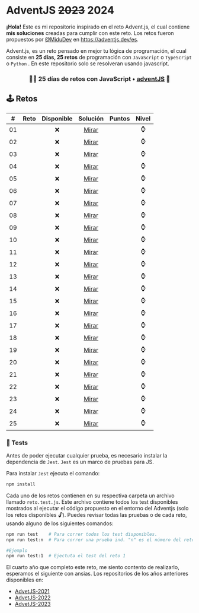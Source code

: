 # AdventJS ~~2023~~ 2024

**¡Hola!** Este es mi repositorio inspirado en el reto Advent.js, el cual contiene **mis soluciones** creadas para cumplir con este reto. Los retos fueron propuestos por [@MiduDev](https://github.com/midudev "@MiduDev") en https://adventjs.dev/es.

Advent.js, es un reto pensado en mejor tu lógica de programación, el cual consiste en **25 días, 25 retos** de programación con ```JavaScript``` o ```TypeScript``` o ```Python``` . En este repositorio solo se resolveran usando javascript.

<!-- <p align="center"> 
  <img  height="300" src="https://github.com/jaimes1br/AdventJS-2023/assets/91866094/8576cdc2-1997-460e-bfa0-018a960a06ea"/>
</p> -->

<h3 align="center">🧑‍🚀 25 días de retos con JavaScript • <a href="https://adventjs.dev">adventJS</a> 🚀</h3>

## 🕹️ Retos

|  #  |                  Reto                       |   Disponible    |                Solución                  |  Puntos  |  Nivel  |
| :-: | :------------------------------------------------------------------: | :------------:  | :----------------------------------------: | :---------: | :---------: |
| 01  |                                   |       ❌        | [Mirar](retos/) |         |    ⌚    |  
| 02  |                                   |       ❌        | [Mirar](retos/) |         |    ⌚    |  
| 03  |                                   |       ❌        | [Mirar](retos/) |         |    ⌚    |  
| 04  |                                   |       ❌        | [Mirar](retos/) |         |    ⌚    |  
| 05  |                                   |       ❌        | [Mirar](retos/) |         |    ⌚    |  
| 06  |                                   |       ❌        | [Mirar](retos/) |         |    ⌚    |  
| 07  |                                   |       ❌        | [Mirar](retos/) |         |    ⌚    |  
| 08  |                                   |       ❌        | [Mirar](retos/) |         |    ⌚    |  
| 09  |                                   |       ❌        | [Mirar](retos/) |         |    ⌚    |  
| 10  |                                   |       ❌        | [Mirar](retos/) |         |    ⌚    |  
| 11  |                                   |       ❌        | [Mirar](retos/) |         |    ⌚    |  
| 12  |                                   |       ❌        | [Mirar](retos/) |         |    ⌚    |  
| 13  |                                   |       ❌        | [Mirar](retos/) |         |    ⌚    |  
| 14  |                                   |       ❌        | [Mirar](retos/) |         |    ⌚    |  
| 15  |                                   |       ❌        | [Mirar](retos/) |         |    ⌚    |  
| 16  |                                   |       ❌        | [Mirar](retos/) |         |    ⌚    |  
| 17  |                                   |       ❌        | [Mirar](retos/) |         |    ⌚    |  
| 18  |                                   |       ❌        | [Mirar](retos/) |         |    ⌚    |  
| 19  |                                   |       ❌        | [Mirar](retos/) |         |    ⌚    |  
| 20  |                                   |       ❌        | [Mirar](retos/) |         |    ⌚    |  
| 21  |                                   |       ❌        | [Mirar](retos/) |         |    ⌚    |  
| 22  |                                   |       ❌        | [Mirar](retos/) |         |    ⌚    |  
| 23  |                                   |       ❌        | [Mirar](retos/) |         |    ⌚    |  
| 24  |                                   |       ❌        | [Mirar](retos/) |         |    ⌚    |  
| 25  |                                   |       ❌        | [Mirar](retos/) |         |    ⌚    |  

### 🧪 Tests

Antes de poder ejecutar cualquier prueba, es necesario instalar la dependencia de `Jest`. `Jest` es un marco de pruebas para JS.

Para instalar `Jest` ejecuta el comando:

```bash
npm install
```

Cada uno de los retos contienen en su respectiva carpeta un archivo llamado `reto.test.js`. Este archivo contiene todos los test disponibles mostrados al ejecutar el código propuesto en el entorno del Adventjs (solo los retos disponibles 🔓). Puedes revisar todas las pruebas o de cada reto, usando alguno de los siguientes comandos:

```bash
npm run test    # Para correr todos los test disponibles.
npm run test:n  # Para correr una prueba ind. "n" es el número del reto.

#Ejemplo
npm run test:1  # Ejectuta el test del reto 1
```

El cuarto año que completo este reto, me siento contento de realizarlo, esperamos el siguiente con ansias.
Los repositorios de los años anteriores disponibles en:

* [AdvetJS-2021](https://github.com/jaimes1br/AdventJS-2021 "AdvetJS-2021")
* [AdvetJS-2022](https://github.com/jaimes1br/AdventJS-2022 "AdvetJS-2022")
* [AdvetJS-2023](https://github.com/jaimes1br/AdventJS-2023 "AdvetJS-2023")
